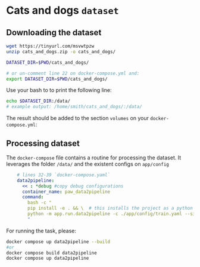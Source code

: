 # Cats and dogs `dataset`

## Downloading the dataset

```bash
wget https://tinyurl.com/msvwtpzw
unzip cats_and_dogs.zip -o cats_and_dogs/

DATASET_DIR=$PWD/cats_and_dogs/

# or un-comment line 22 on docker-compose.yml and:
export DATASET_DIR=$PWD/cats_and_dogs/
```

Use your bash to to print the following line:
```bash
echo $DATASET_DIR:/data/
# example output: /home/smith/cats_and_dogs/:/data/
```


The result should be added to the section `volumes` on your `docker-compose.yml`:

## Processing dataset

The `docker-compose` file contains a routine for processing the dataset.
It leverages the folder `/data/` and the existent configs on `app/config`

```yaml
    # lines 32-39 `docker-compose.yaml`
    data2pipeline:
      << : *debug #copy debug configurations
      container_name: paw_data2pipeline
      command:
        bash -c "
        pip install -e . && \  # this installs the project as a python package
        python -m app.run.data2pipeline -c ./app/config/train.yaml --singles
        "
```

For running the task, please:
```bash
docker compose up data2pipeline --build
#or
docker compose build data2pipeline
docker compose up data2pipeline
```
